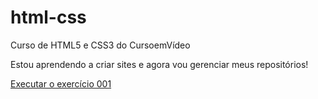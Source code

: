 # html-css
 Curso de HTML5 e CSS3 do CursoemVídeo

Estou aprendendo a criar sites e agora vou gerenciar meus repositórios!

<a href="https://ccarolalves.github.io/html-css/exercicios/ex001/index.html">Executar o exercício 001</a>